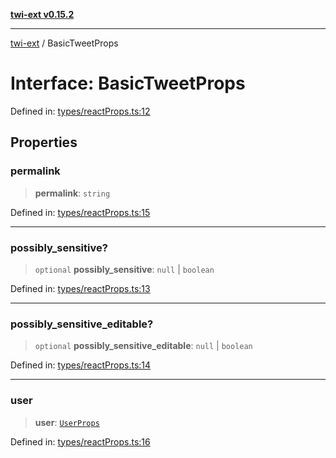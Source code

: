 [**twi-ext v0.15.2**](../README.md)

***

[twi-ext](../README.md) / BasicTweetProps

# Interface: BasicTweetProps

Defined in: [types/reactProps.ts:12](https://github.com/Robot-Inventor/twi-ext/blob/e1fc343be23436036fe5edff8ee4936391bb2f4f/src/types/reactProps.ts#L12)

## Properties

### permalink

> **permalink**: `string`

Defined in: [types/reactProps.ts:15](https://github.com/Robot-Inventor/twi-ext/blob/e1fc343be23436036fe5edff8ee4936391bb2f4f/src/types/reactProps.ts#L15)

***

### possibly\_sensitive?

> `optional` **possibly\_sensitive**: `null` \| `boolean`

Defined in: [types/reactProps.ts:13](https://github.com/Robot-Inventor/twi-ext/blob/e1fc343be23436036fe5edff8ee4936391bb2f4f/src/types/reactProps.ts#L13)

***

### possibly\_sensitive\_editable?

> `optional` **possibly\_sensitive\_editable**: `null` \| `boolean`

Defined in: [types/reactProps.ts:14](https://github.com/Robot-Inventor/twi-ext/blob/e1fc343be23436036fe5edff8ee4936391bb2f4f/src/types/reactProps.ts#L14)

***

### user

> **user**: [`UserProps`](UserProps.md)

Defined in: [types/reactProps.ts:16](https://github.com/Robot-Inventor/twi-ext/blob/e1fc343be23436036fe5edff8ee4936391bb2f4f/src/types/reactProps.ts#L16)
